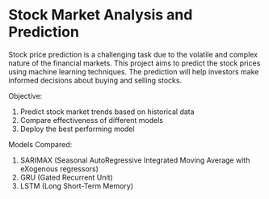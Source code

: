# Stock Market Analysis and Prediction
Stock price prediction is a challenging task due to the volatile and complex nature of the financial markets. This project aims to predict the stock prices using machine learning techniques. The prediction will help investors make informed decisions about buying and selling stocks.

Objective:
1. Predict stock market trends based on historical data
2. Compare effectiveness of different models
3. Deploy the best performing model


Models Compared:
1. SARIMAX (Seasonal AutoRegressive Integrated Moving Average with eXogenous regressors)
2. GRU (Gated Recurrent Unit)
3. LSTM (Long Short-Term Memory)
